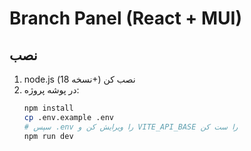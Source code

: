 # Branch Panel (React + MUI)

## نصب

1. node.js (نسخه 18+) نصب کن
2. در پوشه پروژه:
   ```bash
   npm install
   cp .env.example .env
   # سپس .env را ویرایش کن و VITE_API_BASE را ست کن
   npm run dev
   ```
